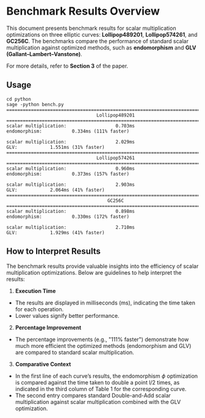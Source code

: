 # Benchmark Results Overview

This document presents benchmark results for scalar multiplication optimizations on three elliptic curves: **Lollipop489201**, **Lollipop574261**, and **GC256C**. The benchmarks compare the performance of standard scalar multiplication against optimized methods, such as **endomorphism** and **GLV (Gallant–Lambert–Vanstone)**.

For more details, refer to **Section 3** of the paper.


## Usage

```shell
cd python
sage -python bench.py 
================================================================================
                                 Lollipop489201                                 
================================================================================
scalar multiplication:                  0.703ms
endomorphism:           0.334ms (111% faster)

scalar multiplication:                  2.029ms
GLV:            1.551ms (31% faster)
================================================================================
                                 Lollipop574261                                 
================================================================================
scalar multiplication:                  0.960ms
endomorphism:           0.373ms (157% faster)

scalar multiplication:                  2.903ms
GLV:            2.064ms (41% faster)
================================================================================
                                     GC256C                                     
================================================================================
scalar multiplication:                  0.898ms
endomorphism:           0.330ms (172% faster)

scalar multiplication:                  2.710ms
GLV:            1.929ms (41% faster)
```
## How to Interpret Results

The benchmark results provide valuable insights into the efficiency of scalar multiplication optimizations. Below are guidelines to help interpret the results:

1. **Execution Time**
  * The results are displayed in milliseconds (ms), indicating the time taken for each operation.
  * Lower values signify better performance.
2. **Percentage Improvement**
 * The percentage improvements (e.g., "111% faster") demonstrate how much more efficient the optimized methods (endomorphism and GLV) are compared to standard scalar multiplication.
3. **Comparative Context**
 * In the first line of each curve’s results, the endomorphism $\phi$ optimization is compared against the time taken to double a point l/2 times, as indicated in the third column of Table 1 for the corresponding curve.
 * The second entry compares standard Double-and-Add scalar multiplication against scalar multiplication combined with the GLV optimization.
 
